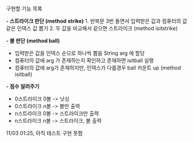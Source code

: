 구현할 기능 목록

**- 스트라이크 판단 (method strike)**
    1. 반복문 3번 돌면서 입력받은 값과 컴퓨터의 값 같은 인덱스 값 뽑기
    2. 두 값을 비교해서 같으면 스트라이크 (method isitstrike)

**- 볼 판단 (method ball)**
  - 입력받은 값을 인덱스 순으로 하나씩 뽑음 String arg 에 할당
  - 컴퓨터의 값에 arg 가 존재하는지 확인하고 존재하면 isitball 실행 
  - 컴퓨터의 값에 arg가 존재하지만, 인덱스가 다를경우 ball 카운트 up (method isitball)
  
**- 점수 알려주기**
  - 0스트라이크 0볼 -> 낫싱
  - 0스트라이크 n볼 -> 볼만 출력
  - n스트라이크 0볼 -> 스트라이크만 출력
  - n스트라이크 n볼 -> 스트라이크, 볼 출력

11/03 01:25, 아직 테스트 구현 못함